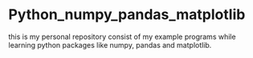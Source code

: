 # Python_numpy_pandas_matplotlib
this is my personal repository consist of my example programs while learning python packages like numpy, pandas and matplotlib.
